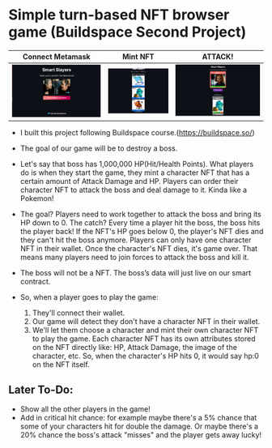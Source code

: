 # Simple turn-based NFT browser game (Buildspace Second Project)
<!-- 
![This is an image for the dapp UI](./images/p2_1.png)
![This is an image for the dapp UI](./images/p2_2.png)
![This is an image for the dapp UI](./images/p2_3.png) -->
  Connect Metamask             |    Mint NFT           |      ATTACK!
:-------------------------:|:-------------------------:|:-------------------------:
![](./images/p2_1.png)  |  ![](./images/p2_2.png) |  ![](./images/p2_3.png)

- I built this project following Buildspace course.(https://buildspace.so/)
- The goal of our game will be to destroy a boss.
- Let's say that boss has 1,000,000 HP(Hit/Health Points). What players do is when they start the game, they mint a character NFT that has a certain amount of Attack Damage and HP. Players can order their character NFT to attack the boss and deal damage to it. Kinda like a Pokemon!
- The goal? Players need to work together to attack the boss and bring its HP down to 0. The catch? Every time a player hit the boss, the boss hits the player back! If the NFT's HP goes below 0, the player's NFT dies and they can't hit the boss anymore. Players can only have one character NFT in their wallet. Once the character's NFT dies, it's game over. That means many players need to join forces to attack the boss and kill it.
- The boss will not be a NFT. The boss’s data will just live on our smart contract.

- So, when a player goes to play the game:
  1) They'll connect their wallet.
  2) Our game will detect they don't have a character NFT in their wallet.
  3) We'll let them choose a character and mint their own character NFT to play the game. Each character NFT has its own attributes stored on the NFT directly like: HP, Attack Damage, the image of the character, etc. So, when the character's HP hits 0, it would say hp:0 on the NFT itself.

## Later To-Do:
- Show all the other players in the game!
- Add in critical hit chance: for example maybe there's a 5% chance that some of your characters hit for double the damage. Or maybe there's a 20% chance the boss's attack "misses" and the player gets away lucky!